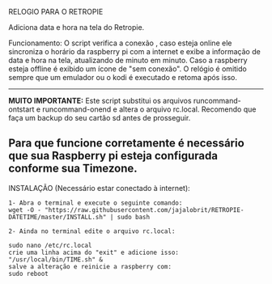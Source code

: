 RELOGIO PARA O RETROPIE

Adiciona data e hora na tela do Retropie.

Funcionamento: 
O script verifica a conexão , caso esteja online ele sincroniza o horário da raspberry pi com a internet e exibe a informação de data e hora na tela, atualizando de minuto em minuto. Caso a raspberry esteja offline é exibido um ícone de "sem conexão".
O relógio é omitido sempre que um emulador ou o kodi é executado e retoma após isso.

---------------------------------------------------------------------------------------------------------------------------------
  **MUITO IMPORTANTE:** 
  Este script substitui os arquivos runcommand-ontstart e runcommand-onend e altera o arquivo rc.local. Recomendo que faça um backup do seu cartão sd antes de prosseguir.
    
  Para que funcione corretamente é necessário que sua Raspberry pi esteja configurada conforme sua Timezone.
----------------------------------------------------------------------------------------------------------------------------------


   INSTALAÇÃO (Necessário estar conectado à internet): 

    1- Abra o terminal e execute o seguinte comando:
    wget -O - "https://raw.githubusercontent.com/jajalobrit/RETROPIE-DATETIME/master/INSTALL.sh" | sudo bash
    
    2- Ainda no terminal edite o arquivo rc.local:
    
    sudo nano /etc/rc.local
    crie uma linha acima do "exit" e adicione isso:
    "/usr/local/bin/TIME.sh" &
    salve a alteração e reinicie a raspberry com:
    sudo reboot
    
           
